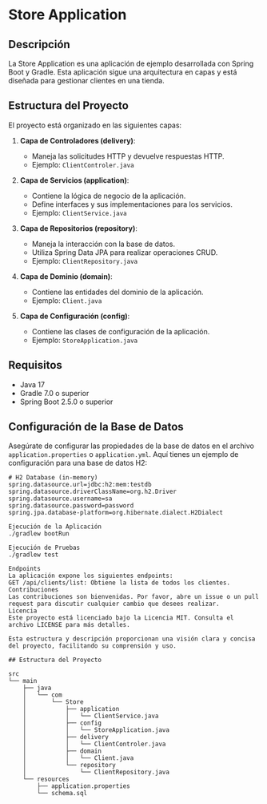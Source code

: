 # Store Application

## Descripción

La Store Application es una aplicación de ejemplo desarrollada con Spring Boot y Gradle. Esta aplicación sigue una arquitectura en capas y está diseñada para gestionar clientes en una tienda.

## Estructura del Proyecto

El proyecto está organizado en las siguientes capas:

1. **Capa de Controladores (delivery)**:
   - Maneja las solicitudes HTTP y devuelve respuestas HTTP.
   - Ejemplo: `ClientControler.java`

2. **Capa de Servicios (application)**:
   - Contiene la lógica de negocio de la aplicación.
   - Define interfaces y sus implementaciones para los servicios.
   - Ejemplo: `ClientService.java`

3. **Capa de Repositorios (repository)**:
   - Maneja la interacción con la base de datos.
   - Utiliza Spring Data JPA para realizar operaciones CRUD.
   - Ejemplo: `ClientRepository.java`

4. **Capa de Dominio (domain)**:
   - Contiene las entidades del dominio de la aplicación.
   - Ejemplo: `Client.java`

5. **Capa de Configuración (config)**:
   - Contiene las clases de configuración de la aplicación.
   - Ejemplo: `StoreApplication.java`

## Requisitos

- Java 17
- Gradle 7.0 o superior
- Spring Boot 2.5.0 o superior

## Configuración de la Base de Datos

Asegúrate de configurar las propiedades de la base de datos en el archivo `application.properties` o `application.yml`. Aquí tienes un ejemplo de configuración para una base de datos H2:

```properties
# H2 Database (in-memory)
spring.datasource.url=jdbc:h2:mem:testdb
spring.datasource.driverClassName=org.h2.Driver
spring.datasource.username=sa
spring.datasource.password=password
spring.jpa.database-platform=org.hibernate.dialect.H2Dialect

Ejecución de la Aplicación
./gradlew bootRun

Ejecución de Pruebas
./gradlew test

Endpoints
La aplicación expone los siguientes endpoints:  
GET /api/clients/list: Obtiene la lista de todos los clientes.
Contribuciones
Las contribuciones son bienvenidas. Por favor, abre un issue o un pull request para discutir cualquier cambio que desees realizar.  
Licencia
Este proyecto está licenciado bajo la Licencia MIT. Consulta el archivo LICENSE para más detalles.

Esta estructura y descripción proporcionan una visión clara y concisa del proyecto, facilitando su comprensión y uso.

## Estructura del Proyecto

src
└── main
    ├── java
    │   └── com
    │       └── Store
    │           ├── application
    │           │   └── ClientService.java
    │           ├── config
    │           │   └── StoreApplication.java
    │           ├── delivery
    │           │   └── ClientControler.java
    │           ├── domain
    │           │   └── Client.java
    │           └── repository
    │               └── ClientRepository.java
    └── resources
        ├── application.properties
        └── schema.sql
